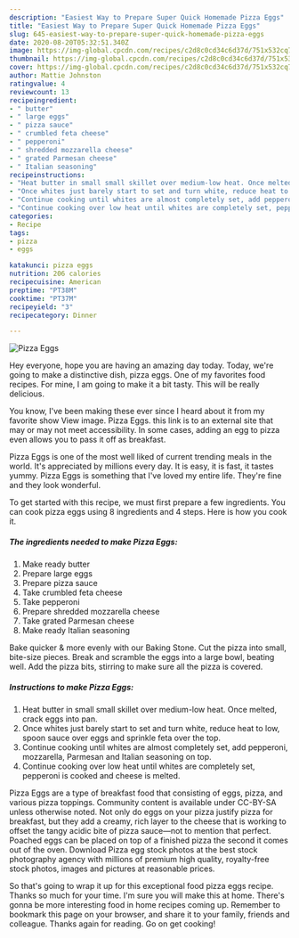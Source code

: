 ```yaml
---
description: "Easiest Way to Prepare Super Quick Homemade Pizza Eggs"
title: "Easiest Way to Prepare Super Quick Homemade Pizza Eggs"
slug: 645-easiest-way-to-prepare-super-quick-homemade-pizza-eggs
date: 2020-08-20T05:32:51.340Z
image: https://img-global.cpcdn.com/recipes/c2d8c0cd34c6d37d/751x532cq70/pizza-eggs-recipe-main-photo.jpg
thumbnail: https://img-global.cpcdn.com/recipes/c2d8c0cd34c6d37d/751x532cq70/pizza-eggs-recipe-main-photo.jpg
cover: https://img-global.cpcdn.com/recipes/c2d8c0cd34c6d37d/751x532cq70/pizza-eggs-recipe-main-photo.jpg
author: Mattie Johnston
ratingvalue: 4
reviewcount: 13
recipeingredient:
- " butter"
- " large eggs"
- " pizza sauce"
- " crumbled feta cheese"
- " pepperoni"
- " shredded mozzarella cheese"
- " grated Parmesan cheese"
- " Italian seasoning"
recipeinstructions:
- "Heat butter in small small skillet over medium-low heat. Once melted, crack eggs into pan."
- "Once whites just barely start to set and turn white, reduce heat to low, spoon sauce over eggs and sprinkle feta over the top."
- "Continue cooking until whites are almost completely set, add pepperoni, mozzarella, Parmesan and Italian seasoning on top."
- "Continue cooking over low heat until whites are completely set, pepperoni is cooked and cheese is melted."
categories:
- Recipe
tags:
- pizza
- eggs

katakunci: pizza eggs 
nutrition: 206 calories
recipecuisine: American
preptime: "PT38M"
cooktime: "PT37M"
recipeyield: "3"
recipecategory: Dinner

---
```



![Pizza Eggs](https://img-global.cpcdn.com/recipes/c2d8c0cd34c6d37d/751x532cq70/pizza-eggs-recipe-main-photo.jpg)

Hey everyone, hope you are having an amazing day today. Today, we're going to make a distinctive dish, pizza eggs. One of my favorites food recipes. For mine, I am going to make it a bit tasty. This will be really delicious.

You know, I&#39;ve been making these ever since I heard about it from my favorite show View image. Pizza Eggs. this link is to an external site that may or may not meet accessibility. In some cases, adding an egg to pizza even allows you to pass it off as breakfast.

Pizza Eggs is one of the most well liked of current trending meals in the world. It's appreciated by millions every day. It is easy, it is fast, it tastes yummy. Pizza Eggs is something that I've loved my entire life. They're fine and they look wonderful.


To get started with this recipe, we must first prepare a few ingredients. You can cook pizza eggs using 8 ingredients and 4 steps. Here is how you cook it.

<!--inarticleads1-->

##### The ingredients needed to make Pizza Eggs:

1. Make ready  butter
1. Prepare  large eggs
1. Prepare  pizza sauce
1. Take  crumbled feta cheese
1. Take  pepperoni
1. Prepare  shredded mozzarella cheese
1. Take  grated Parmesan cheese
1. Make ready  Italian seasoning


Bake quicker &amp; more evenly with our Baking Stone. Cut the pizza into small, bite-size pieces. Break and scramble the eggs into a large bowl, beating well. Add the pizza bits, stirring to make sure all the pizza is covered. 

<!--inarticleads2-->

##### Instructions to make Pizza Eggs:

1. Heat butter in small small skillet over medium-low heat. Once melted, crack eggs into pan.
1. Once whites just barely start to set and turn white, reduce heat to low, spoon sauce over eggs and sprinkle feta over the top.
1. Continue cooking until whites are almost completely set, add pepperoni, mozzarella, Parmesan and Italian seasoning on top.
1. Continue cooking over low heat until whites are completely set, pepperoni is cooked and cheese is melted.


Pizza Eggs are a type of breakfast food that consisting of eggs, pizza, and various pizza toppings. Community content is available under CC-BY-SA unless otherwise noted. Not only do eggs on your pizza justify pizza for breakfast, but they add a creamy, rich layer to the cheese that is working to offset the tangy acidic bite of pizza sauce—not to mention that perfect. Poached eggs can be placed on top of a finished pizza the second it comes out of the oven. Download Pizza egg stock photos at the best stock photography agency with millions of premium high quality, royalty-free stock photos, images and pictures at reasonable prices. 

So that's going to wrap it up for this exceptional food pizza eggs recipe. Thanks so much for your time. I'm sure you will make this at home. There's gonna be more interesting food in home recipes coming up. Remember to bookmark this page on your browser, and share it to your family, friends and colleague. Thanks again for reading. Go on get cooking!
